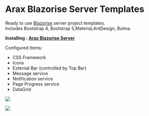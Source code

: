 # **Arax Blazorise Server Templates**

Ready to use [Blazorise](http://blazorise.com/) server project templates.  
Includes Bootstrap 4, Bootstrap 5,Material,AntDesign, Bulma.

**Installing :** [**Arax Blazorise Server**](https://marketplace.visualstudio.com/items?itemName=meisamalifallahi.AraxBlazoriseServer)

Configured Items:

*   CSS Framework
*   Icons
*   External Bar (controlled by Top Bar)
*   Message service
*   Notification service
*   Page Progress service
*   DataGrid

![](https://user-images.githubusercontent.com/1418779/160919399-b88782a4-9a34-431e-b86d-b6b5707ed2dd.png)

![](https://user-images.githubusercontent.com/1418779/160919458-67bdf3d2-3984-4a50-8f25-a207e89b6970.png)
